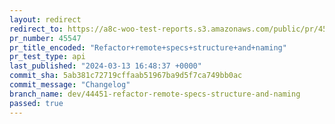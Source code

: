 ```yaml
---
layout: redirect
redirect_to: https://a8c-woo-test-reports.s3.amazonaws.com/public/pr/45547/api/index.html
pr_number: 45547
pr_title_encoded: "Refactor+remote+specs+structure+and+naming"
pr_test_type: api
last_published: "2024-03-13 16:48:37 +0000"
commit_sha: 5ab381c72719cffaab51967ba9d5f7ca749bb0ac
commit_message: "Changelog"
branch_name: dev/44451-refactor-remote-specs-structure-and-naming
passed: true
---
```

